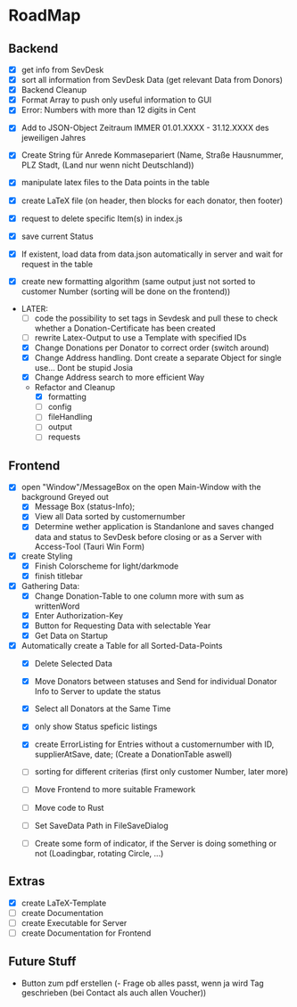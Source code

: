 # RoadMap

## Backend

- [x] get info from SevDesk
- [x] sort all information from SevDesk Data (get relevant Data from Donors)
- [x] Backend Cleanup
- [x] Format Array to push only useful information to GUI
- [x] Error: Numbers with more than 12 digits in Cent
<!-- - [ ] code the possibility to change wrong Data in the GUI and push to sevDesk -->
  <!-- - List all Data of specific user to be changend/corrected and then saved -->
- [x] Add to JSON-Object Zeitraum IMMER 01.01.XXXX - 31.12.XXXX des jeweiligen Jahres
- [x] Create String für Anrede Kommasepariert (Name, Straße Hausnummer, PLZ Stadt, (Land nur wenn nicht Deutschland))

- [x] manipulate latex files to the Data points in the table
- [x] create LaTeX file (on header, then blocks for each donator, then footer)
- [x] request to delete specific Item(s) in index.js
- [x] save current Status
- [x] If existent, load data from data.json automatically in server and wait for request in the table
- [x] create new formatting algorithm (same output just not sorted to customer Number (sorting will be done on the frontend))

- LATER:
  - [ ] code the possibility to set tags in Sevdesk and pull these to check whether a Donation-Certificate has been created
  - [ ] rewrite Latex-Output to use a Template with specified IDs
  - [x] Change Donations per Donator to correct order (switch around)
  - [x] Change Address handling. Dont create a separate Object for single use... Dont be stupid Josia
  - [x] Change Address search to more efficient Way
  - Refactor and Cleanup
    - [x] formatting
    - [ ] config
    - [ ] fileHandling
    - [ ] output
    - [ ] requests
    <!-- - [ ] manage LaTeX files as PDF(Save to local Machine/send via mail/send via letter at sevdesk or other) -->

## Frontend

- [x] open "Window"/MessageBox on the open Main-Window with the background Greyed out
  - [x] Message Box (status-Info);
  - [x] View all Data sorted by customernumber
  - [x] Determine wether application is Standanlone and saves changed data and status to SevDesk before closing or as a Server with Access-Tool (Tauri Win Form)
- [x] create Styling
  - [x] Finish Colorscheme for light/darkmode
  - [x] finish titlebar
- [x] Gathering Data:
  - [x] Change Donation-Table to one column more with sum as writtenWord
  - [x] Enter Authorization-Key
  - [x] Button for Requesting Data with selectable Year
  - [x] Get Data on Startup
- [x] Automatically create a Table for all Sorted-Data-Points
  - [x] Delete Selected Data
  - [x] Move Donators between statuses and Send for individual Donator Info to Server to update the status
  - [x] Select all Donators at the Same Time
  - [x] only show Status speficic listings
  - [x] create ErrorListing for Entries without a customernumber with ID, supplierAtSave, date; (Create a DonationTable aswell)
  - [ ] sorting for different criterias (first only customer Number, later more)

  - [ ] Move Frontend to more suitable Framework
  - [ ] Move code to Rust
  - [ ] Set SaveData Path in FileSaveDialog
  - [ ] Create some form of indicator, if the Server is doing something or not (Loadingbar, rotating Circle, ...)

## Extras

- [x] create LaTeX-Template
- [ ] create Documentation
- [ ] create Executable for Server
- [ ] create Documentation for Frontend

## Future Stuff

- Button zum pdf erstellen
(- Frage ob alles passt, wenn ja wird Tag geschrieben (bei Contact als auch allen Voucher))
